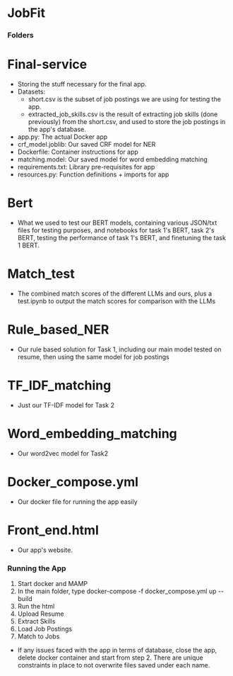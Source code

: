 # JobFit

### Folders
# Final-service
- Storing the stuff necessary for the final app. 
- Datasets:
  - short.csv is the subset of job postings we are using for testing the app.
  - extracted_job_skills.csv is the result of extracting job skills (done previously) from the short.csv, and used to store the job postings in the app's database.
- app.py: The actual Docker app
- crf_model.joblib: Our saved CRF model for NER
- Dockerfile: Container instructions for app
- matching.model: Our saved model for word embedding matching
- requirements.txt: Library pre-requisites for app
- resources.py: Function definitions + imports for app

# Bert
- What we used to test our BERT models, containing various JSON/txt files for testing purposes, and notebooks for task 1's BERT, task 2's BERT, testing the performance of task 1's BERT, and finetuning the task 1 BERT.

# Match_test
- The combined match scores of the different LLMs and ours, plus a test.ipynb to output the match scores for comparison with the LLMs

# Rule_based_NER
- Our rule based solution for Task 1, including our main model tested on resume, then using the same model for job postings

# TF_IDF_matching
- Just our TF-IDF model for Task 2

# Word_embedding_matching
- Our word2vec model for Task2

# Docker_compose.yml
- Our docker file for running the app easily

# Front_end.html
- Our app's website.
  
### Running the App
1) Start docker and MAMP
2) In the main folder, type docker-compose -f docker_compose.yml up --build
3) Run the html 
4) Upload Resume
5) Extract Skills
6) Load Job Postings
7) Match to Jobs

- If any issues faced with the app in terms of database, close the app, delete docker container and start from step 2. There are unique constraints in place to not overwrite files saved under each name.
